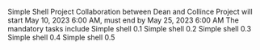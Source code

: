 Simple Shell Project
Collaboration between Dean and Collince
Project will start May 10, 2023 6:00 AM, must end by May 25, 2023 6:00 AM
The mandatory tasks include
	Simple shell 0.1
	Simple shell 0.2
	Simple shell 0.3
	Simple shell 0.4
	Simple shell 0.5
